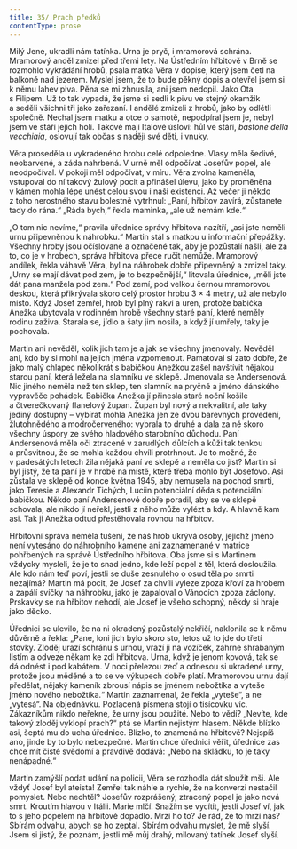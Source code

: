 ```yaml
---
title: 35/ Prach předků
contentType: prose
---
```


<section>

Milý Jene, ukradli nám tatínka. Urna je pryč, i mramorová schrána. Mramorový anděl zmizel před třemi lety. Na Ústředním hřbitově v Brně se rozmohlo vykrádání hrobů, psala matka Věra v dopise, který jsem četl na balkoně nad jezerem. Myslel jsem, že to bude pěkný dopis a otevřel jsem si k němu lahev piva. Pěna se mi zhnusila, ani jsem nedopil. Jako Ota s Filipem. Už to tak vypadá, že jsme si sedli k pivu ve stejný okamžik a seděli všichni tři jako zařezaní. I andělé zmizeli z hrobů, jako by odlétli společně. Nechal jsem matku a otce o samotě, nepodpíral jsem je, nebyl jsem ve stáří jejich holí. Takové mají Italové úsloví: hůl ve stáří, _bastone della vecchiaia_, oslovují tak občas s nadějí své děti, i vnuky.

</section>

<section>

Věra proseděla u vykradeného hrobu celé odpoledne. Vlasy měla šedivé, neobarvené, a záda nahrbená. V urně měl odpočívat Josefův popel, ale neodpočíval. V pokoji měl odpočívat, v míru. Věra zvolna kameněla, vstupoval do ní takový žulový pocit a přinášel úlevu, jako by proměněna v kámen mohla lépe unést celou svou i naši existenci. Až večer ji někdo z toho nerostného stavu bolestně vytrhnul: „Paní, hřbitov zavírá, zůstanete tady do rána.“ „Ráda bych,“ řekla maminka, „ale už nemám kde.“

„O tom nic nevíme,“ pravila úřednice správy hřbitova nazítří, „asi jste neměli urnu připevněnou k náhrobku.“ Martin stál s matkou u informační přepážky. Všechny hroby jsou očíslované a označené tak, aby je pozůstalí našli, ale za to, co je v hrobech, správa hřbitova přece ručit nemůže. Mramorový andílek, řekla váhavě Věra, byl na náhrobek dobře připevněný a zmizel taky. „Urny se mají dávat pod zem, je to bezpečnější,“ litovala úřednice, „měli jste dát pana manžela pod zem.“ Pod zemí, pod velkou černou mramorovou deskou, která přikrývala skoro celý prostor hrobu 3 × 4 metry, už ale nebylo místo. Když Josef zemřel, hrob byl plný rakví a uren, protože babička Anežka ubytovala v rodinném hrobě všechny staré paní, které neměly rodinu zaživa. Starala se, jídlo a šaty jim nosila, a když jí umřely, taky je pochovala.

Martin ani nevěděl, kolik jich tam je a jak se všechny jmenovaly. Nevěděl ani, kdo by si mohl na jejich jména vzpomenout. Pamatoval si zato dobře, že jako malý chlapec několikrát s babičkou Anežkou zašel navštívit nějakou starou paní, která ležela na slamníku ve sklepě. Jmenovala se Andersenová. Nic jiného neměla než ten sklep, ten slamník na pryčně a jméno dánského vypravěče pohádek. Babička Anežka jí přinesla staré noční košile a čtverečkovaný flanelový župan. Župan byl nový a nekvalitní, ale taky jediný dostupný – vybírat mohla Anežka jen ze dvou barevných provedení, žlutohnědého a modročerveného: vybrala to druhé a dala za ně skoro všechny úspory ze svého hladového starobního důchodu. Paní Andersenová měla oči ztracené v zarudlých důlcích a kůži tak tenkou a průsvitnou, že se mohla každou chvíli protrhnout. Je to možné, že v padesátých letech žila nějaká paní ve sklepě a neměla co jíst? Martin si byl jistý, že ta paní je v hrobě na místě, které třeba mohlo být Josefovo. Asi zůstala ve sklepě od konce května 1945, aby nemusela na pochod smrti, jako Teresie a Alexandr Tichých, Luciin potenciální děda s potenciální babičkou. Někdo paní Andersenové dobře poradil, aby se ve sklepě schovala, ale nikdo jí neřekl, jestli z něho může vylézt a kdy. A hlavně kam asi. Tak ji Anežka odtud přestěhovala rovnou na hřbitov.

Hřbitovní správa neměla tušení, že náš hrob ukrývá osoby, jejichž jméno není vytesáno do náhrobního kamene ani zaznamenané v matrice pohřbených na správě Ústředního hřbitova. Oba jsme si s Martinem vždycky mysleli, že je to snad jedno, kde leží popel z těl, která dosloužila. Ale kdo nám teď poví, jestli se duše zesnulého o osud těla po smrti nezajímá? Martin má pocit, že Josef za chvíli vyleze zpoza křoví za hrobem a zapálí svíčky na náhrobku, jako je zapaloval o Vánocích zpoza záclony. Prskavky se na hřbitov nehodí, ale Josef je všeho schopný, někdy si hraje jako děcko.

Úřednici se ulevilo, že na ni okradený pozůstalý nekřičí, naklonila se k němu důvěrně a řekla: „Pane, loni jich bylo skoro sto, letos už to jde do třetí stovky. Zloděj urazí schránu s urnou, vrazí ji na vozíček, zahrne shrabaným listím a odveze někam ke zdi hřbitova. Urna, když je jenom kovová, tak se dá odnést i pod kabátem. V noci přelezou zeď a odnesou si ukradené urny, protože jsou měděné a to se ve výkupech dobře platí. Mramorovou urnu dají předělat, nějaký kameník zbrousí nápis se jménem nebožtíka a vyteše jméno nového nebožtíka.“ Martin zaznamenal, že řekla „vyteše“, a ne „vytesá“. Na objednávku. Pozlacená písmena stojí o tisícovku víc. Zákazníkům nikdo neřekne, že urny jsou použité. Nebo to vědí? „Nevíte, kde takový zloděj vyklopí prach?“ ptá se Martin nejistým hlasem. Někde blízko asi, šeptá mu do ucha úřednice. Blízko, to znamená na hřbitově? Nejspíš ano, jinde by to bylo nebezpečné. Martin chce úřednici věřit, úřednice zas chce mít čisté svědomí a pravdivě dodává: „Nebo na skládku, to je taky nenápadné.“

</section>

<section>

Martin zamýšlí podat udání na policii, Věra se rozhodla dát sloužit mši. Ale vždyť Josef byl ateista! Zemřel tak náhle a rychle, že na konverzi nestačil pomyslet. Nebo nechtěl? Josefův rozprášený, ztracený popel je jako nová smrt. Kroutím hlavou v Itálii. Marie mlčí. Snažím se vycítit, jestli Josef ví, jak to s jeho popelem na hřbitově dopadlo. Mrzí ho to? Je rád, že to mrzí nás? Sbírám odvahu, abych se ho zeptal. Sbírám odvahu myslet, že mě slyší. Jsem si jistý, že poznám, jestli mě můj drahý, milovaný tatínek Josef slyší.

</section>
